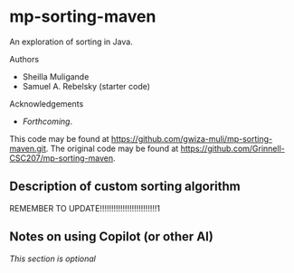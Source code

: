 # mp-sorting-maven

An exploration of sorting in Java.

Authors

* Sheilla Muligande
* Samuel A. Rebelsky (starter code)

Acknowledgements

* _Forthcoming_.

This code may be found at <https://github.com/gwiza-muli/mp-sorting-maven.git>. The original code may be found at <https://github.com/Grinnell-CSC207/mp-sorting-maven>.

Description of custom sorting algorithm
---------------------------------------

REMEMBER TO UPDATE!!!!!!!!!!!!!!!!!!!!!!!!!1

Notes on using Copilot (or other AI)
------------------------------------

_This section is optional_
